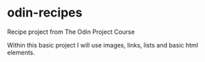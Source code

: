 # odin-recipes
Recipe project from The Odin Project Course

Within this basic project I will use images, links, lists and basic html elements.
